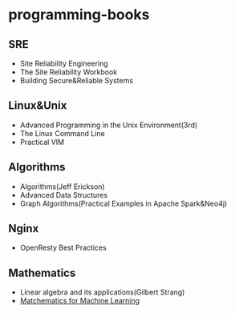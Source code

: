 # programming-books
## SRE
- Site Reliability Engineering
- The Site Reliability Workbook
- Building Secure&Reliable Systems
## Linux&Unix
- Advanced Programming in the Unix Environment(3rd)
- The Linux Command Line
- Practical VIM
## Algorithms
- Algorithms(Jeff Erickson)
- Advanced Data Structures
- Graph Algorithms(Practical Examples in Apache Spark&Neo4j)
## Nginx
- OpenResty Best Practices
## Mathematics
- Linear algebra and its applications(Gilbert Strang)
- [Matchematics for Machine Learning](https://mml-book.github.io/)
